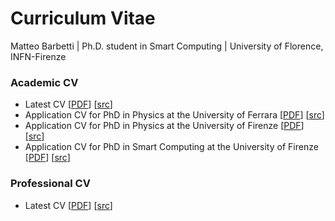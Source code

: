 # Curriculum Vitae
Matteo Barbetti | Ph.D. student in Smart Computing | University of Florence, INFN-Firenze

### Academic CV
* Latest CV [[PDF](https://github.com/mbarbetti/cv-barbetti/blob/main/academic-cv/main/cv-barbetti.pdf)] [[src](https://github.com/mbarbetti/cv-barbetti/blob/main/academic-cv/main/src)]
* Application CV for PhD in Physics at the University of Ferrara [[PDF](https://github.com/mbarbetti/cv-barbetti/blob/main/academic-cv/phd-applications/cv-ferrara-physics.pdf)] [[src](https://github.com/mbarbetti/cv-barbetti/blob/main/academic-cv/phd-applications/src/ferrara-physics.tex)]
* Application CV for PhD in Physics at the University of Firenze [[PDF](https://github.com/mbarbetti/cv-barbetti/blob/main/academic-cv/phd-applications/cv-firenze-physics.pdf)] [[src](https://github.com/mbarbetti/cv-barbetti/blob/main/academic-cv/phd-applications/src/firenze-physics.tex)]
* Application CV for PhD in Smart Computing at the University of Firenze [[PDF](https://github.com/mbarbetti/cv-barbetti/blob/main/academic-cv/phd-applications/cv-firenze-smart-computing.pdf)] [[src](https://github.com/mbarbetti/cv-barbetti/blob/main/academic-cv/phd-applications/src/firenze-smart-computing.tex)]

### Professional CV
* Latest CV [[PDF](https://github.com/mbarbetti/cv-barbetti/blob/main/professional-cv/main/cv-barbetti.pdf)] [[src](https://github.com/mbarbetti/cv-barbetti/blob/main/professional-cv/main/src)]